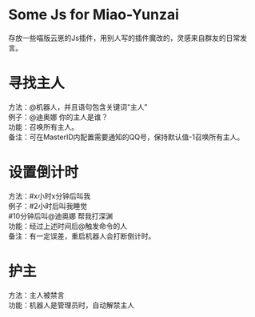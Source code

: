 # Some Js for Miao-Yunzai
存放一些喵版云崽的Js插件，用别人写的插件魔改的，灵感来自群友的日常发言。

# 寻找主人
方法：@机器人，并且语句包含关键词“主人”   
例子：@迪奥娜 你的主人是谁？  
功能：召唤所有主人。  
备注：可在MasterID内配置需要通知的QQ号，保持默认值-1召唤所有主人。

# 设置倒计时
方法：#x小时x分钟后叫我  
例子：#2小时后叫我睡觉  
#10分钟后叫@迪奥娜 帮我打深渊  
功能：经过上述时间后@触发命令的人  
备注：有一定误差，重启机器人会打断倒计时。

# 护主  
方法：主人被禁言  
功能：机器人是管理员时，自动解禁主人
